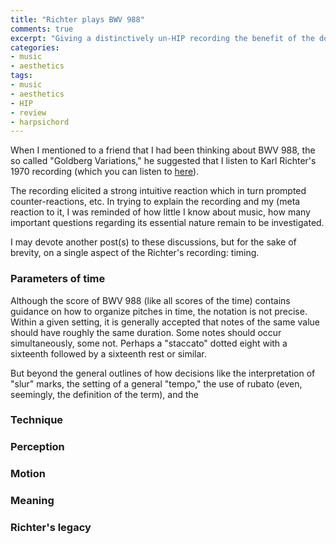 ```yaml
---
title: "Richter plays BWV 988"
comments: true
excerpt: "Giving a distinctively un-HIP recording the benefit of the doubt"
categories: 
- music
- aesthetics
tags:
- music
- aesthetics
- HIP	
- review
- harpsichord
---
```


When I mentioned to a friend that I had been thinking about BWV 988, the so called "Goldberg Variations," he suggested that I listen to Karl Richter's 1970 recording (which you can listen to [here](https://youtu.be/F9_m4KoTC6w)).

The recording elicited a strong intuitive reaction which in turn prompted counter-reactions, etc. In trying to explain the recording and my (meta reaction to it, I was reminded of how little I know about music, how many important questions regarding its essential nature remain to be investigated. 

I may devote another post(s) to these discussions, but for the sake of brevity, on a single aspect of the Richter's recording: timing.

### Parameters of time

Although the score of BWV 988 (like all scores of the time) contains guidance on how to organize pitches in time, the notation is not precise. Within a given setting, it is generally accepted that notes of the same value should have roughly the same duration. Some notes should occur simultaneously, some not. Perhaps a "staccato" dotted eight with a sixteenth followed by a sixteenth rest or similar. 

But beyond the general outlines of how decisions like the interpretation of "slur" marks, the setting of a general "tempo," the use of rubato (even, seemingly, the definition of the term), and the

### Technique

### Perception

### Motion

### Meaning

### Richter's legacy

